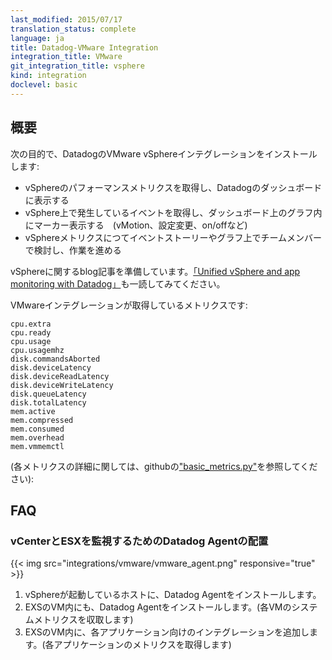 ```yaml
---
last_modified: 2015/07/17
translation_status: complete
language: ja
title: Datadog-VMware Integration
integration_title: VMware
git_integration_title: vsphere
kind: integration
doclevel: basic
---
```


<!-- ### Overview


Install the Datadog VMware vSphere integration to:

- Get your performance metrics from vSphere and see them all in Datadog.
- Get vSphere events in Datadog and overlay them on top of your metrics (vMotion, configuration changes, on/off...).
- Interact with your teams on dashboards and the event stream, showing all vSphere data at one glance. -->

## 概要


次の目的で、DatadogのVMware vSphereインテグレーションをインストールします:

- vSphereのパフォーマンスメトリクスを取得し、Datadogのダッシュボードに表示する
- vSphere上で発生しているイベントを取得し、ダッシュボード上のグラフ内にマーカー表示する　(vMotion、設定変更、on/offなど)
- vSphereメトリクスにつてイベントストーリーやグラフ上でチームメンバーで検討し、作業を進める


<!-- We also have an awesome blog post on vSphere which can be seen [here](https://www.datadoghq.com/blog/unified-vsphere-app-monitoring-datadog/). -->
vSphereに関するblog記事を準備しています。[「Unified vSphere and app monitoring with Datadog」](https://www.datadoghq.com/blog/unified-vsphere-app-monitoring-datadog/)も一読してみてください。

<!-- The following metrics are collected by default with the VMware integration (for more info, please see [here](https://github.com/DataDog/dd-agent/blob/v5.0.2/checks/libs/vmware/basic_metrics.py)):

    cpu.extra
    cpu.ready
    cpu.usage
    cpu.usagemhz
    disk.commandsAborted
    disk.deviceLatency
    disk.deviceReadLatency
    disk.deviceWriteLatency
    disk.queueLatency
    disk.totalLatency
    mem.active
    mem.compressed
    mem.consumed
    mem.overhead
    mem.vmmemctl -->

VMwareインテグレーションが取得しているメトリクスです:

    cpu.extra
    cpu.ready
    cpu.usage
    cpu.usagemhz
    disk.commandsAborted
    disk.deviceLatency
    disk.deviceReadLatency
    disk.deviceWriteLatency
    disk.queueLatency
    disk.totalLatency
    mem.active
    mem.compressed
    mem.consumed
    mem.overhead
    mem.vmmemctl

(各メトリクスの詳細に関しては、githubの["basic_metrics.py"](https://github.com/DataDog/dd-agent/blob/v5.0.2/checks/libs/vmware/basic_metrics.py)を参照してください):


<!-- ## FAQ


### How should the Datadog Agent be set up with vCenter and ESX?


{{< img src="vmware_agent.png" responsive="true" >}}

### How will a VMware integration impact my monthly billing?


The base pricing is $15 per virtual machine per month. For general info on Datadog pricing, please visit our [Billing FAQ](http://docs.datadoghq.com/guides/billing/) page. -->

## FAQ


### vCenterとESXを監視するためのDatadog Agentの配置


{{< img src="integrations/vmware/vmware_agent.png" responsive="true" >}}

1. vSphereが起動しているホストに、Datadog Agentをインストールします。
2. EXSのVM内にも、Datadog Agentをインストールします。(各VMのシステムメトリクスを収取します)
3. EXSのVM内に、各アプリケーション向けのインテグレーションを追加します。(各アプリケーションのメトリクスを取得します)
